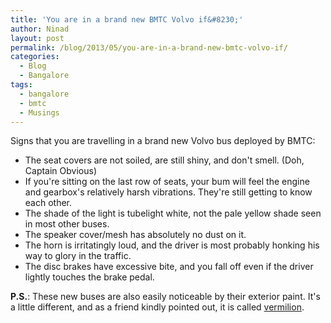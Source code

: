 ```yaml
---
title: 'You are in a brand new BMTC Volvo if&#8230;'
author: Ninad
layout: post
permalink: /blog/2013/05/you-are-in-a-brand-new-bmtc-volvo-if/
categories:
  - Blog
  - Bangalore
tags:
  - bangalore
  - bmtc
  - Musings
---
```

Signs that you are travelling in a brand new Volvo bus deployed by BMTC:

  * <span style="line-height: 13px;">The seat covers are not soiled, are still shiny, and don't smell. (Doh, Captain Obvious)</span>
  * If you're sitting on the last row of seats, your bum will feel the engine and gearbox's relatively harsh vibrations. They're still getting to know each other.
  * The shade of the light is tubelight white, not the pale yellow shade seen in most other buses.
  * The speaker cover/mesh has absolutely no dust on it.
  * The horn is irritatingly loud, and the driver is most probably honking his way to glory in the traffic.
  * The disc brakes have excessive bite, and you fall off even if the driver lightly touches the brake pedal.

**P.S.**: These new buses are also easily noticeable by their exterior paint. It's a little different, and as a friend kindly pointed out, it is called [vermilion](http://en.wikipedia.org/wiki/Vermilion "Vermilion on Wikipedia").
